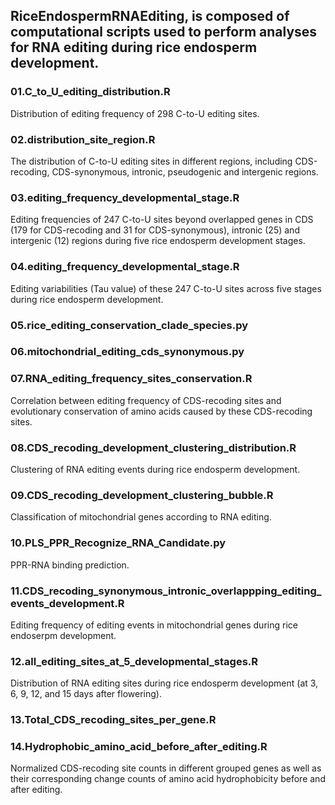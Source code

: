 ## RiceEndospermRNAEditing, is composed of computational scripts used to perform analyses for RNA editing during rice endosperm development.
###

### 01.C_to_U_editing_distribution.R
Distribution of editing frequency of 298 C-to-U editing sites.
### 

### 02.distribution_site_region.R
The distribution of C-to-U editing sites in different regions, including CDS-recoding, CDS-synonymous, intronic, pseudogenic and intergenic regions.
### 

###
### 03.editing_frequency_developmental_stage.R
Editing frequencies of 247 C-to-U sites beyond overlapped genes in CDS (179 for CDS-recoding and 31 for CDS-synonymous), intronic (25) and intergenic (12) regions during five rice endosperm development stages.
###

### 04.editing_frequency_developmental_stage.R
Editing variabilities (Tau value) of these 247 C-to-U sites across five stages during rice endosperm development.

### 05.rice_editing_conservation_clade_species.py
### 06.mitochondrial_editing_cds_synonymous.py
### 07.RNA_editing_frequency_sites_conservation.R
Correlation between editing frequency of CDS-recoding sites and evolutionary conservation of amino acids caused by these CDS-recoding sites.

### 08.CDS_recoding_development_clustering_distribution.R
Clustering of RNA editing events during rice endosperm development.

### 09.CDS_recoding_development_clustering_bubble.R
Classification of mitochondrial genes according to RNA editing.

### 10.PLS_PPR_Recognize_RNA_Candidate.py
PPR-RNA binding prediction.

### 11.CDS_recoding_synonymous_intronic_overlappping_editing_events_development.R
Editing frequency of editing events in mitochondrial genes during rice endoserpm development.

### 12.all_editing_sites_at_5_developmental_stages.R
Distribution of RNA editing sites during rice endosperm development (at 3, 6, 9, 12, and 15 days after flowering).

### 13.Total_CDS_recoding_sites_per_gene.R
### 14.Hydrophobic_amino_acid_before_after_editing.R
Normalized CDS-recoding site counts in different grouped genes as well as their corresponding change counts of amino acid hydrophobicity before and after editing.

